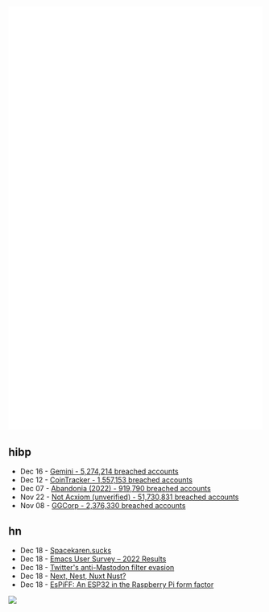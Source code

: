 ![Metrics](https://raw.githubusercontent.com/phixion/phixion/master/metrics.svg)

## hibp

<!--
for https://github.com/phixion/phixion/blob/main/.github/workflows/feeds.yml
-->
<!--START_SECTION:haveibeenpwnd-->
- Dec 16 - [Gemini - 5,274,214 breached accounts](https://haveibeenpwned.com/PwnedWebsites#Gemini)
- Dec 12 - [CoinTracker - 1,557,153 breached accounts](https://haveibeenpwned.com/PwnedWebsites#CoinTracker)
- Dec 07 - [Abandonia (2022) - 919,790 breached accounts](https://haveibeenpwned.com/PwnedWebsites#Abandonia2022)
- Nov 22 - [Not Acxiom (unverified) - 51,730,831 breached accounts](https://haveibeenpwned.com/PwnedWebsites#NotAcxiom)
- Nov 08 - [GGCorp - 2,376,330 breached accounts](https://haveibeenpwned.com/PwnedWebsites#GGCorp)
<!--END_SECTION:haveibeenpwnd-->

## hn

<!--
for https://github.com/phixion/phixion/blob/main/.github/workflows/feeds.yml
-->
<!--START_SECTION:hn-->
- Dec 18 - [Spacekaren.sucks](https://spacekaren.sucks/)
- Dec 18 - [Emacs User Survey – 2022 Results](https://emacssurvey.org/results/3425413930)
- Dec 18 - [Twitter's anti-Mastodon filter evasion](https://infosec.exchange/@postmodern/109523637731779949)
- Dec 18 - [Next, Nest, Nuxt Nust?](https://www.twilio.com/blog/comparing-nextjs-nestjs-nuxt-gatsby)
- Dec 18 - [EsPiFF: An ESP32 in the Raspberry Pi form factor](https://github.com/MDCservice/EsPiFF)
<!--END_SECTION:hn-->

<!--
for https://yhype.me
-->
![](https://hit.yhype.me/github/profile?user_id=13013670)
